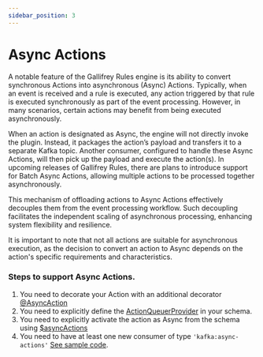 ```yaml
---
sidebar_position: 3
---
```

# Async Actions

A notable feature of the Gallifrey Rules engine is its ability to convert synchronous Actions into asynchronous (Async) Actions. Typically, when an event is received and a rule is executed, any action triggered by that rule is executed synchronously as part of the event processing. However, in many scenarios, certain actions may benefit from being executed asynchronously.

When an action is designated as Async, the engine will not directly invoke the plugin. Instead, it packages the action’s payload and transfers it to a separate Kafka topic. Another consumer, configured to handle these Async Actions, will then pick up the payload and execute the action(s). In upcoming releases of Gallifrey Rules, there are plans to introduce support for Batch Async Actions, allowing multiple actions to be processed together asynchronously.

This mechanism of offloading actions to Async Actions effectively decouples them from the event processing workflow. Such decoupling facilitates the independent scaling of asynchronous processing, enhancing system flexibility and resilience.

It is important to note that not all actions are suitable for asynchronous execution, as the decision to convert an action to Async depends on the action's specific requirements and characteristics.

### Steps to support Async Actions.

1. You need to decorate your Action with an additional decorator [@AsyncAction](https://github.com/ralphv/gallifrey-rules/blob/main/src/interfaces/InterfaceDecorators.ts#L89)
2. You need to explicitly define the [ActionQueuerProvider](https://github.com/ralphv/gallifrey-rules/blob/main/src/lib/NamespaceSchema.ts#L13) in your schema. 
3. You need to explicitly activate the action as Async from the schema using [$asyncActions](https://github.com/ralphv/gallifrey-rules/blob/main/src/lib/NamespaceSchema.ts#L25)
4. You need to have at least one new consumer of type `'kafka:async-actions'` [See sample code](https://github.com/ralphv/gallifrey-rules/blob/eba421d60ac17b72003fe152fea4a73afe76f51a/tests/integration/async-actions/namespace.ts#L29).